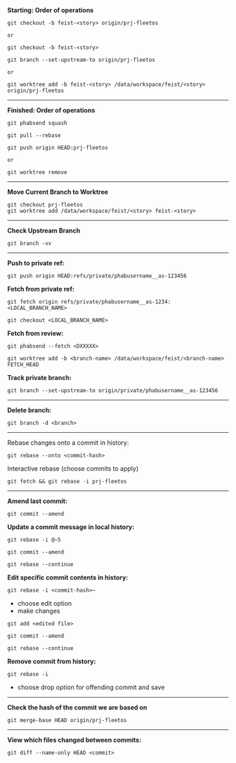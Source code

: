 **Starting: Order of operations**
```
git checkout -b feist-<story> origin/prj-fleetos
```
	or
```
git checkout -b feist-<story>
```
```
git branch --set-upstream-to origin/prj-fleetos
```
	or
```
git worktree add -b feist-<story> /data/workspace/feist/<story> origin/prj-fleetos
```

------------------------------------------------------------------

**Finished: Order of operations**
```
git phabsend squash
```
```
git pull --rebase
```
```
git push origin HEAD:prj-fleetos
```
	or
```
git worktree remove 
```

------------------------------------------------------------------

**Move Current Branch to Worktree**
```
git checkout prj-fleetos
git worktree add /data/workspace/feist/<story> feist-<story>
```

------------------------------------------------------------------

**Check Upstream Branch**
```
git branch -vv
```

------------------------------------------------------------------

**Push to private ref:**
```
git push origin HEAD:refs/private/phabusername__as-123456
```

**Fetch from private ref:**
```
git fetch origin refs/private/phabusername__as-1234:<LOCAL_BRANCH_NAME>
```
```
git checkout <LOCAL_BRANCH_NAME>
```

**Fetch from review:**
```
git phabsend --fetch <DXXXXX>
```
```
git worktree add -b <branch-name> /data/workspace/feist/<branch-name> FETCH_HEAD
```

**Track private branch:**
```
git branch --set-upstream-to origin/private/phabusername__as-123456
```

------------------------------------------------------------------

**Delete branch:**
```
git branch -d <branch>
```

------------------------------------------------------------------

Rebase changes onto a commit in history:
```
git rebase --onto <commit-hash>
```

Interactive rebase (choose commits to apply)
```
git fetch && git rebase -i prj-fleetos
```

------------------------------------------------------------------

**Amend last commit:**
```
git commit --amend
```

**Update a commit message in local history:**
```
git rebase -i @~5
```
```
git commit --amend
```
```
git rebase --continue
```

**Edit specific commit contents in history:**

```
git rebase -i <commit-hash>~
```
- choose edit option
- make changes
```
git add <edited file>
```
```
git commit --amend
```
```
git rebase --continue
```

**Remove commit from history:**

```
git rebase -i
```
- choose drop option for offending commit and save

-----------------------------------------------------------------

**Check the hash of the commit we are based on**
```
git merge-base HEAD origin/prj-fleetos
```

-----------------------------------------------------------------------

**View which files changed between commits:**
```
git diff --name-only HEAD <commit>
```
